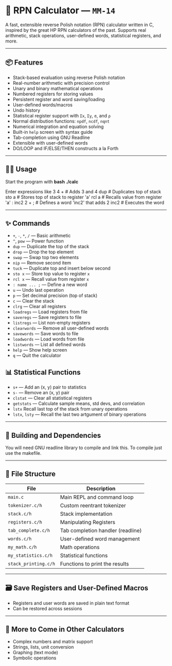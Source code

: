 # 🧮 RPN Calculator — `MM-14`

A fast, extensible reverse Polish notation (RPN) calculator written in C, inspired by the great HP RPN calculators of the past. Supports real arithmetic, stack operations, user-defined words, statistical registers, and more.

---

## 📦 Features

- Stack-based evaluation using reverse Polish notation
- Real-number arithmetic with precision control
- Unary and binary mathematical operations
- Numbered registers for storing values
- Persistent register and word saving/loading
- User-defined words/macros
- Undo history
- Statistical register support with `Σx`, `Σy`, `σ`, and `ρ`
- Normal distribution functions: `npdf`, `ncdf`, `nqnt`
- Numerical integration and equation solving
- Built-in `help` screen with syntax guide
- Tab-completion using GNU Readline
- Extensible with user-defined words
- DO/LOOP and IF/ELSE/THEN constructs a la Forth

---

## 🧑‍💻 Usage

Start the program with **bash ./calc**

Enter expressions like
3 4 +         # Adds 3 and 4
dup           # Duplicates top of stack
sto a         # Stores top of stack to register 'a'
rcl a         # Recalls value from register 'a'
: inc2 2 + ;  # Defines a word 'inc2' that adds 2
inc2          # Executes the word

---

## ✨ Commands

- `+`, `-`, `*`, `/` — Basic arithmetic
- `^`, `pow` — Power function
- `dup` — Duplicate the top of the stack
- `drop` — Drop the top element
- `swap` — Swap top two elements
- `nip` — Remove second item
- `tuck` — Duplicate top and insert below second
- `sto x` — Store top value to register `x`
- `rcl x` — Recall value from register `x`
- `: name ... ;` — Define a new word
- `u` — Undo last operation
- `p` — Set decimal precision (top of stack)
- `c` — Clear the stack
- `clrg` — Clear all registers
- `loadregs` — Load registers from file
- `saveregs` — Save registers to file
- `listregs` — List non-empty registers
- `clearwords` — Remove all user-defined words
- `savewords` — Save words to file
- `loadwords` — Load words from file
- `listwords` — List all defined words
- `help` — Show help screen
- `q` — Quit the calculator

## 📊 Statistical Functions

- `s+` — Add an (x, y) pair to statistics
- `s-` — Remove an (x, y) pair
- `clstat` — Clear all statistical registers
- `getstats` — Calculate sample means, std devs, and correlation
- `lstx` Recall last top of the stack from unary operations
- `lstx`, `lsty` — Recall the last two artgument of binary operations

---

## 🔧 Building and Dependencies

You will need GNU readline library to compile and link this. To compile just use the makefile.

---

## 🧱 File Structure

| File                 | Description                         |
|----------------------|-------------------------------------|
| `main.c`             | Main REPL and command loop          |
| `tokenizer.c/h`      | Custom reentrant tokenizer          |
| `stack.c/h`          | Stack implementation                |
| `registers.c/h`      | Manipulating Registers              |
| `tab_complete.c/h`   | Tab completion handler (readline)   |
| `words.c/h`          | User-defined word management        |
| `my_math.c/h`        | Math operations                     |
| `my_statistics.c/h`  | Statistical functions               |
| `stack_printing.c/h` | Functions to print the results      |

---

## 🗃️ Save Registers and User-Defined Macros

- Registers and user words are saved in plain text format
- Can be restored across sessions

---

## 🧠 More to Come in Other Calculators

- Complex numbers and matrix support
- Strings, lists, unit conversion
- Graphing (text mode)
- Symbolic operations
